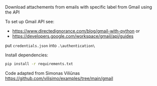 Download attachements from emails with specific label from Gmail using the API

To set up Gmail API see:  
- https://www.directedignorance.com/blog/gmail-with-python or
- https://developers.google.com/workspace/gmail/api/guides

put `credentials.json` into `.\authentication\`


Install dependencies:

```bash
pip install -r requirements.txt
```

Code adapted from Simonas Viliūnas  
https://github.com/vilisimo/examples/tree/main/gmail